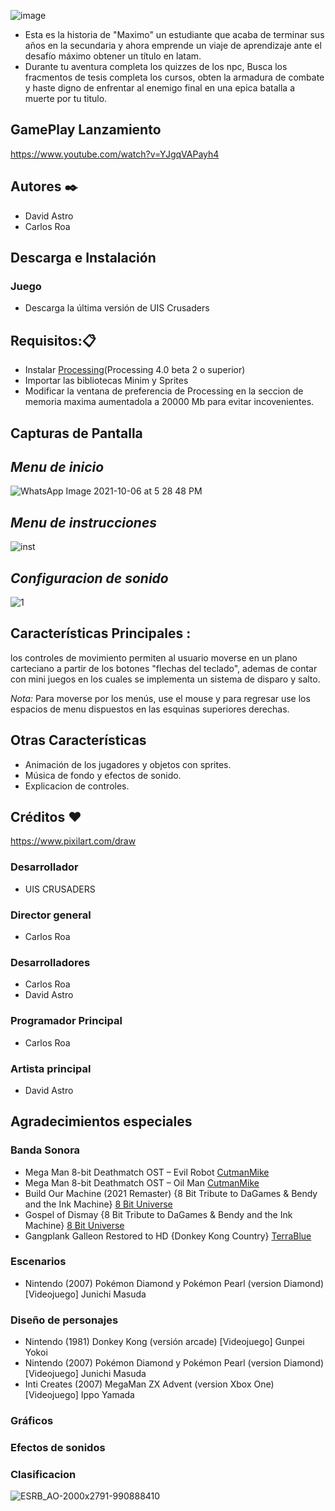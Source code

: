 ![image](https://user-images.githubusercontent.com/89653046/136407555-bf30477b-dcca-4326-8d85-d96827b3fa15.png)
- Esta es la historia de "Maximo" un estudiante que acaba de terminar sus años en la secundaria y ahora emprende un viaje de aprendizaje ante el desafío máximo obtener un título en latam.
- Durante tu aventura completa los quizzes de los npc, Busca los fracmentos de tesis completa los cursos, obten la armadura de combate y haste digno de enfrentar al enemigo final en una epica batalla a muerte por tu titulo.

## GamePlay Lanzamiento

https://www.youtube.com/watch?v=YJgqVAPayh4




## Autores ✒️
- David Astro
- Carlos Roa 

## Descarga e Instalación
### Juego
- Descarga la última versión de UIS Crusaders 


## Requisitos:📋
- Instalar [Processing](https://processing.org/download)(Processing 4.0 beta 2 o superior)
- Importar las bibliotecas Minim y Sprites
- Modificar la ventana de preferencia de Processing en la seccion de memoria maxima aumentadola a 20000 Mb para evitar incovenientes.
## Capturas de Pantalla
## *Menu de inicio*
![WhatsApp Image 2021-10-06 at 5 28 48 PM](https://user-images.githubusercontent.com/89653046/136405248-10c8f755-019a-4b7a-b74d-55f704cc4ad2.jpeg)
## *Menu de instrucciones*
![inst](https://user-images.githubusercontent.com/89647374/136489928-c76af024-8a1a-4e82-b58c-fe304e2ca417.jpeg)
## *Configuracion de sonido*
![1](https://user-images.githubusercontent.com/89647374/136489998-22b62a35-164b-4a9a-a5c2-b94626c59782.jpeg)


## Características Principales :
 los controles de movimiento permiten al usuario moverse en un plano carteciano a partir de los botones "flechas del teclado", ademas de contar con mini juegos en los cuales se implementa un sistema de disparo y salto.
 
 

*Nota:* Para moverse por los menús, use el mouse y para regresar use los espacios de menu dispuestos en las esquinas superiores derechas.

## Otras Características
- Animación de los jugadores y objetos con sprites.
- Música de fondo y efectos de sonido.
- Explicacion de controles.
  
## Créditos :heart:
https://www.pixilart.com/draw

### Desarrollador 
- UIS CRUSADERS

### Director general 
- Carlos Roa
### Desarrolladores 
- Carlos Roa
- David Astro

### Programador Principal 
- Carlos Roa 

### Artista principal 
- David Astro

## Agradecimientos especiales

### Banda Sonora 
- Mega Man 8-bit Deathmatch OST – Evil Robot [CutmanMike](https://www.youtube.com/watch?v=cMYn83e92YI)
- Mega Man 8-bit Deathmatch OST – Oil Man [CutmanMike](https://www.youtube.com/watch?v=1WobJh5PKWg)
- Build Our Machine (2021 Remaster) {8 Bit Tribute to DaGames & Bendy and the Ink Machine} [8 Bit Universe](https://www.youtube.com/watch?v=grz6nFepQHM)
- Gospel of Dismay {8 Bit Tribute to DaGames & Bendy and the Ink Machine} [8 Bit Universe](https://www.youtube.com/watch?v=iSRg4RvBKwM)
- Gangplank Galleon Restored to HD {Donkey Kong Country} [TerraBlue](https://www.youtube.com/watch?v=yMBFdtRbFD0)

### Escenarios
- Nintendo (2007) Pokémon Diamond y Pokémon Pearl (version Diamond) [Videojuego] Junichi Masuda 

### Diseño de personajes
- Nintendo (1981) Donkey Kong (versión arcade) [Videojuego] Gunpei Yokoi
- Nintendo (2007) Pokémon Diamond y Pokémon Pearl (version Diamond) [Videojuego] Junichi Masuda 
- Inti Creates (2007) MegaMan ZX Advent (version Xbox One) [Videojuego] Ippo Yamada


### Gráficos

### Efectos de sonidos

### Clasificacion 

![ESRB_AO-2000x2791-990888410](https://user-images.githubusercontent.com/89647374/136480328-9adc2e3e-1cea-4377-be58-8b396ca59e0e.png)


